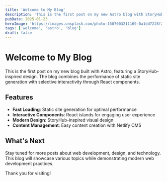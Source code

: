 ```yaml
---
title: 'Welcome to My Blog'
description: 'This is the first post on my new Astro blog with StoryHub-inspired design.'
pubDate: 2025-01-23
heroImage: 'https://images.unsplash.com/photo-1507003211169-0a1dd7228f2d?w=800&h=400&fit=crop'
tags: ['welcome', 'astro', 'blog']
draft: false
---
```


# Welcome to My Blog

This is the first post on my new blog built with Astro, featuring a StoryHub-inspired design. The blog combines the performance of static site generation with selective interactivity through React components.

## Features

- **Fast Loading**: Static site generation for optimal performance
- **Interactive Components**: React islands for engaging user experience
- **Modern Design**: StoryHub-inspired visual design
- **Content Management**: Easy content creation with Netlify CMS

## What's Next

Stay tuned for more posts about web development, design, and technology. This blog will showcase various topics while demonstrating modern web development practices.

Thank you for visiting!